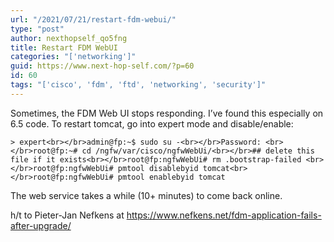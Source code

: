 ```yaml
---
url: "/2021/07/21/restart-fdm-webui/"
type: "post"
author: nexthopself_qo5fng
title: Restart FDM WebUI
categories: "['networking']"
guid: https://www.next-hop-self.com/?p=60
id: 60
tags: "['cisco', 'fdm', 'ftd', 'networking', 'security']"
---
```


Sometimes, the FDM Web UI stops responding. I’ve found this especially on 6.5 code. To restart tomcat, go into expert mode and disable/enable:

```
> expert<br></br>admin@fp:~$ sudo su -<br></br>Password: <br></br>root@fp:~# cd /ngfw/var/cisco/ngfwWebUi/<br></br>## delete this file if it exists<br></br>root@fp:ngfwWebUi# rm .bootstrap-failed <br></br>root@fp:ngfwWebUi# pmtool disablebyid tomcat<br></br>root@fp:ngfwWebUi# pmtool enablebyid tomcat
```

The web service takes a while (10+ minutes) to come back online.

h/t to Pieter-Jan Nefkens at [https://www.nefkens.net/fdm-application-fails-after-upgrade/ ](https://www.nefkens.net/fdm-application-fails-after-upgrade/)